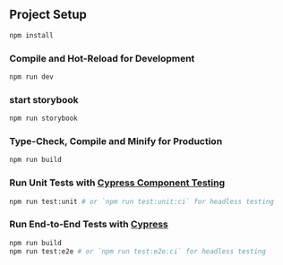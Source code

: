 
## Project Setup

```sh
npm install
```

### Compile and Hot-Reload for Development

```sh
npm run dev
```

### start storybook

```sh
npm run storybook
```

### Type-Check, Compile and Minify for Production

```sh
npm run build
```

### Run Unit Tests with [Cypress Component Testing](https://docs.cypress.io/guides/component-testing/introduction)

```sh
npm run test:unit # or `npm run test:unit:ci` for headless testing
```

### Run End-to-End Tests with [Cypress](https://www.cypress.io/)

```sh
npm run build
npm run test:e2e # or `npm run test:e2e:ci` for headless testing
```
